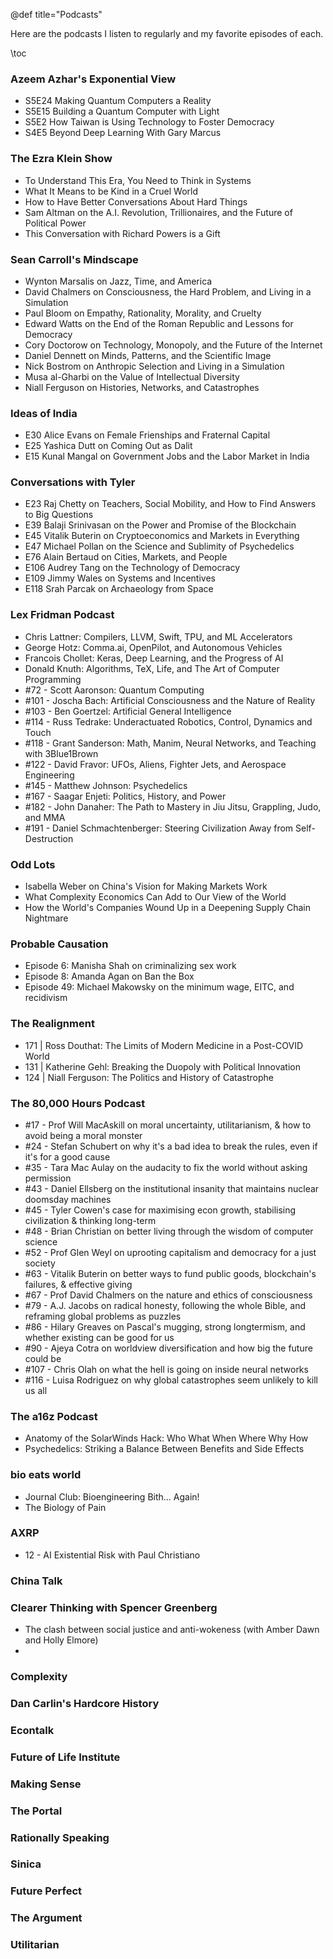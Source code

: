 @def title="Podcasts"

Here are the podcasts I listen to regularly and my favorite episodes of each.

\toc

### Azeem Azhar's Exponential View
 - S5E24 Making Quantum Computers a Reality
 - S5E15 Building a Quantum Computer with Light
 - S5E2 How Taiwan is Using Technology to Foster Democracy
 - S4E5 Beyond Deep Learning With Gary Marcus

### The Ezra Klein Show
 - To Understand This Era, You Need to Think in Systems
 - What It Means to be Kind in a Cruel World
 - How to Have Better Conversations About Hard Things
 - Sam Altman on the A.I. Revolution, Trillionaires, and the Future of Political Power
 - This Conversation with Richard Powers is a Gift

### Sean Carroll's Mindscape
 - Wynton Marsalis on Jazz, Time, and America
 - David Chalmers on Consciousness, the Hard Problem, and Living in a Simulation
 - Paul Bloom on Empathy, Rationality, Morality, and Cruelty
 - Edward Watts on the End of the Roman Republic and Lessons for Democracy
 - Cory Doctorow on Technology, Monopoly, and the Future of the Internet
 - Daniel Dennett on Minds, Patterns, and the Scientific Image
 - Nick Bostrom on Anthropic Selection and Living in a Simulation
 - Musa al-Gharbi on the Value of Intellectual Diversity
 - Niall Ferguson on Histories, Networks, and Catastrophes

### Ideas of India
 - E30 Alice Evans on Female Frienships and Fraternal Capital
 - E25 Yashica Dutt on Coming Out as Dalit
 - E15 Kunal Mangal on Government Jobs and the Labor Market in India

### Conversations with Tyler
 - E23 Raj Chetty on Teachers, Social Mobility, and How to Find Answers to Big Questions
 - E39 Balaji Srinivasan on the Power and Promise of the Blockchain
 - E45 Vitalik Buterin on Cryptoeconomics and Markets in Everything
 - E47 Michael Pollan on the Science and Sublimity of Psychedelics
 - E76 Alain Bertaud on Cities, Markets, and People
 - E106 Audrey Tang on the Technology of Democracy
 - E109 Jimmy Wales on Systems and Incentives
 - E118 Srah Parcak on Archaeology from Space

### Lex Fridman Podcast
 - Chris Lattner: Compilers, LLVM, Swift, TPU, and ML Accelerators
 - George Hotz: Comma.ai, OpenPilot, and Autonomous Vehicles
 - Francois Chollet: Keras, Deep Learning, and the Progress of AI
 - Donald Knuth: Algorithms, TeX, Life, and The Art of Computer Programming
 - #72 - Scott Aaronson: Quantum Computing
 - #101 - Joscha Bach: Artificial Consciousness and the Nature of Reality
 - #103 - Ben Goertzel: Artificial General Intelligence
 - #114 - Russ Tedrake: Underactuated Robotics, Control, Dynamics and Touch
 - #118 - Grant Sanderson: Math, Manim, Neural Networks, and Teaching with 3Blue1Brown
 - #122 - David Fravor: UFOs, Aliens, Fighter Jets, and Aerospace Engineering
 - #145 - Matthew Johnson: Psychedelics
 - #167 - Saagar Enjeti: Politics, History, and Power
 - #182 - John Danaher: The Path to Mastery in Jiu Jitsu, Grappling, Judo, and MMA
 - #191 - Daniel Schmachtenberger: Steering Civilization Away from Self-Destruction


### Odd Lots
 - Isabella Weber on China's Vision for Making Markets Work
 - What Complexity Economics Can Add to Our View of the World
 - How the World's Companies Wound Up in a Deepening Supply Chain Nightmare

### Probable Causation
 - Episode 6: Manisha Shah on criminalizing sex work
 - Episode 8: Amanda Agan on Ban the Box
 - Episode 49: Michael Makowsky on the minimum wage, EITC, and recidivism

### The Realignment
 - 171 | Ross Douthat: The Limits of Modern Medicine in a Post-COVID World
 - 131 | Katherine Gehl: Breaking the Duopoly with Political Innovation
 - 124 | Niall Ferguson: The Politics and History of Catastrophe

### The 80,000 Hours Podcast
 - #17 - Prof Will MacAskill on moral uncertainty, utilitarianism, & how to avoid being a moral monster
 - #24 - Stefan Schubert on why it's a bad idea to break the rules, even if it's for a good cause
 - #35 - Tara Mac Aulay on the audacity to fix the world without asking permission
 - #43 - Daniel Ellsberg on the institutional insanity that maintains nuclear doomsday machines
 - #45 - Tyler Cowen's case for maximising econ growth, stabilising civilization & thinking long-term
 - #48 - Brian Christian on better living through the wisdom of computer science
 - #52 - Prof Glen Weyl on uprooting capitalism and democracy for a just society
 - #63 - Vitalik Buterin on better ways to fund public goods, blockchain's failures, & effective giving
 - #67 - Prof David Chalmers on the nature and ethics of consciousness
 - #79 - A.J. Jacobs on radical honesty, following the whole Bible, and reframing global problems as puzzles
 - #86 - Hilary Greaves on Pascal's mugging, strong longtermism, and whether existing can be good for us
 - #90 - Ajeya Cotra on worldview diversification and how big the future could be
 - #107 - Chris Olah on what the hell is going on inside neural networks
 - #116 - Luisa Rodriguez on why global catastrophes seem unlikely to kill us all

### The a16z Podcast
 - Anatomy of the SolarWinds Hack: Who What When Where Why How
 - Psychedelics: Striking a Balance Between Benefits and Side Effects

### bio eats world
 - Journal Club: Bioengineering Bith... Again!
 - The Biology of Pain

### AXRP
 - 12 - AI Existential Risk with Paul Christiano

### China Talk

### Clearer Thinking with Spencer Greenberg
 - The clash between social justice and anti-wokeness (with Amber Dawn and Holly Elmore)
 - 

### Complexity

### Dan Carlin's Hardcore History

### Econtalk

### Future of Life Institute

### Making Sense

### The Portal

### Rationally Speaking

### Sinica

### Future Perfect

### The Argument

### Utilitarian